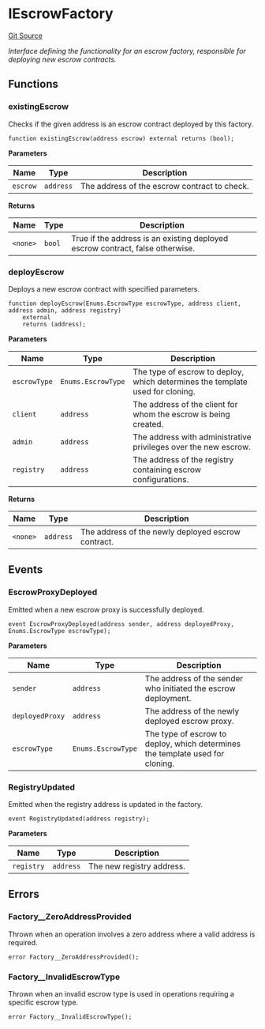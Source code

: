 # IEscrowFactory
[Git Source](https://github.com/midcontract/contracts/blob/846255a5e3f946c40a5e526a441b2695f1307e48/src/interfaces/IEscrowFactory.sol)

*Interface defining the functionality for an escrow factory, responsible for deploying new escrow contracts.*


## Functions
### existingEscrow

Checks if the given address is an escrow contract deployed by this factory.


```solidity
function existingEscrow(address escrow) external returns (bool);
```
**Parameters**

|Name|Type|Description|
|----|----|-----------|
|`escrow`|`address`|The address of the escrow contract to check.|

**Returns**

|Name|Type|Description|
|----|----|-----------|
|`<none>`|`bool`|True if the address is an existing deployed escrow contract, false otherwise.|


### deployEscrow

Deploys a new escrow contract with specified parameters.


```solidity
function deployEscrow(Enums.EscrowType escrowType, address client, address admin, address registry)
    external
    returns (address);
```
**Parameters**

|Name|Type|Description|
|----|----|-----------|
|`escrowType`|`Enums.EscrowType`|The type of escrow to deploy, which determines the template used for cloning.|
|`client`|`address`|The address of the client for whom the escrow is being created.|
|`admin`|`address`|The address with administrative privileges over the new escrow.|
|`registry`|`address`|The address of the registry containing escrow configurations.|

**Returns**

|Name|Type|Description|
|----|----|-----------|
|`<none>`|`address`|The address of the newly deployed escrow contract.|


## Events
### EscrowProxyDeployed
Emitted when a new escrow proxy is successfully deployed.


```solidity
event EscrowProxyDeployed(address sender, address deployedProxy, Enums.EscrowType escrowType);
```

**Parameters**

|Name|Type|Description|
|----|----|-----------|
|`sender`|`address`|The address of the sender who initiated the escrow deployment.|
|`deployedProxy`|`address`|The address of the newly deployed escrow proxy.|
|`escrowType`|`Enums.EscrowType`|The type of escrow to deploy, which determines the template used for cloning.|

### RegistryUpdated
Emitted when the registry address is updated in the factory.


```solidity
event RegistryUpdated(address registry);
```

**Parameters**

|Name|Type|Description|
|----|----|-----------|
|`registry`|`address`|The new registry address.|

## Errors
### Factory__ZeroAddressProvided
Thrown when an operation involves a zero address where a valid address is required.


```solidity
error Factory__ZeroAddressProvided();
```

### Factory__InvalidEscrowType
Thrown when an invalid escrow type is used in operations requiring a specific escrow type.


```solidity
error Factory__InvalidEscrowType();
```

